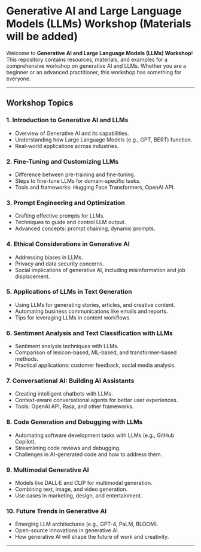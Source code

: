 # Generative AI and Large Language Models (LLMs) Workshop (Materials will be added)

Welcome to **Generative AI and Large Language Models (LLMs) Workshop**! This repository contains resources, materials, and examples for a comprehensive workshop on generative AI and LLMs. Whether you are a beginner or an advanced practitioner, this workshop has something for everyone.

---

## **Workshop Topics**

### 1. **Introduction to Generative AI and LLMs**
- Overview of Generative AI and its capabilities.
- Understanding how Large Language Models (e.g., GPT, BERT) function.
- Real-world applications across industries.

### 2. **Fine-Tuning and Customizing LLMs**
- Difference between pre-training and fine-tuning.
- Steps to fine-tune LLMs for domain-specific tasks.
- Tools and frameworks: Hugging Face Transformers, OpenAI API.

### 3. **Prompt Engineering and Optimization**
- Crafting effective prompts for LLMs.
- Techniques to guide and control LLM output.
- Advanced concepts: prompt chaining, dynamic prompts.

### 4. **Ethical Considerations in Generative AI**
- Addressing biases in LLMs.
- Privacy and data security concerns.
- Social implications of generative AI, including misinformation and job displacement.

### 5. **Applications of LLMs in Text Generation**
- Using LLMs for generating stories, articles, and creative content.
- Automating business communications like emails and reports.
- Tips for leveraging LLMs in content workflows.

### 6. **Sentiment Analysis and Text Classification with LLMs**
- Sentiment analysis techniques with LLMs.
- Comparison of lexicon-based, ML-based, and transformer-based methods.
- Practical applications: customer feedback, social media analysis.

### 7. **Conversational AI: Building AI Assistants**
- Creating intelligent chatbots with LLMs.
- Context-aware conversational agents for better user experiences.
- Tools: OpenAI API, Rasa, and other frameworks.

### 8. **Code Generation and Debugging with LLMs**
- Automating software development tasks with LLMs (e.g., GitHub Copilot).
- Streamlining code reviews and debugging.
- Challenges in AI-generated code and how to address them.

### 9. **Multimodal Generative AI**
- Models like DALL·E and CLIP for multimodal generation.
- Combining text, image, and video generation.
- Use cases in marketing, design, and entertainment.

### 10. **Future Trends in Generative AI**
- Emerging LLM architectures (e.g., GPT-4, PaLM, BLOOM).
- Open-source innovations in generative AI.
- How generative AI will shape the future of work and creativity.

---
